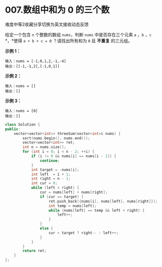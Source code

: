 # 007.数组中和为 0 的三个数

难度中等2收藏分享切换为英文接收动态反馈

给定一个包含 `n` 个整数的数组 `nums`，判断 `nums` 中是否存在三个元素 `a` ，`b` ，`c` *，*使得 `a + b + c = 0` ？请找出所有和为 `0` 且 **不重复** 的三元组。

 

**示例 1：**

```
输入：nums = [-1,0,1,2,-1,-4]
输出：[[-1,-1,2],[-1,0,1]]
```

**示例 2：**

```
输入：nums = []
输出：[]
```

**示例 3：**

```
输入：nums = [0]
输出：[]
```

 ```C++
 class Solution {
 public:
     vector<vector<int>> threeSum(vector<int>& nums) {
         sort(nums.begin(), nums.end());
         vector<vector<int>> ret;
         int n = nums.size();
         for (int i = 0; i < n - 2; ++i) {
             if (i != 0 && nums[i] == nums[i - 1]) {
                 continue;
             }
             int target = -nums[i];
             int left  = i + 1;
             int right = n - 1;
             int cur = 0;
             while (left < right) {
                 cur = nums[left] + nums[right];
                 if (cur == target) {
                     ret.push_back({nums[i], nums[left], nums[right]});
                     int temp = nums[left];
                     while (nums[left] == temp && left < right) {
                         left++;
                     }
                 }
                 else {
                     cur > target ? right-- : left++;
                 }
             }
         }
         return ret;
     }
 };
 ```


